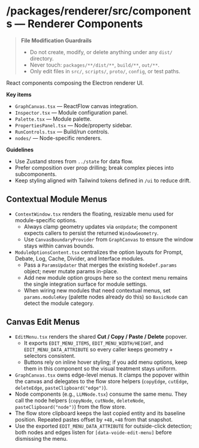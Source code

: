 # /packages/renderer/src/components — Renderer Components
> **File Modification Guardrails**
> - Do not create, modify, or delete anything under any `dist/` directory.
> - Never touch: `packages/**/dist/**`, `build/**`, `out/**`.
> - Only edit files in `src/`, `scripts/`, `proto/`, `config`, or test paths.


React components composing the Electron renderer UI.

**Key items**
- `GraphCanvas.tsx` — ReactFlow canvas integration.
- `Inspector.tsx` — Module configuration panel.
- `Palette.tsx` — Module palette.
- `PropertiesPanel.tsx` — Node/property sidebar.
- `RunControls.tsx` — Build/run controls.
- `nodes/` — Node-specific renderers.

**Guidelines**
- Use Zustand stores from `../state` for data flow.
- Prefer composition over prop drilling; break complex pieces into subcomponents.
- Keep styling aligned with Tailwind tokens defined in `/ui` to reduce drift.

## Contextual Module Menus

- `ContextWindow.tsx` renders the floating, resizable menu used for module-specific options.
  - Always clamp geometry updates via `onUpdate`; the component expects callers to persist the returned `WindowGeometry`.
  - Use `CanvasBoundaryProvider` from `GraphCanvas` to ensure the window stays within canvas bounds.
- `ModuleOptionsContent.tsx` centralizes the option layouts for Prompt, Debate, Log, Cache, Divider, and Interface modules.
  - Pass a `ParamsUpdater` that merges the existing `NodeDef.params` object; never mutate params in-place.
  - Add new module option groups here so the context menu remains the single integration surface for module settings.
  - When wiring new modules that need contextual menus, set `params.moduleKey` (palette nodes already do this) so `BasicNode` can detect the module category.

## Canvas Edit Menus

- `EditMenu.tsx` renders the shared **Cut / Copy / Paste / Delete** popover.
  - It exports `EDIT_MENU_ITEMS`, `EDIT_MENU_WIDTH/HEIGHT`, and `EDIT_MENU_DATA_ATTRIBUTE` so every caller keeps geometry + selectors consistent.
  - Buttons rely on inline hover styling; if you add menu options, keep them in this component so the visual treatment stays uniform.
- `GraphCanvas.tsx` owns edge-level menus. It clamps the popover within the canvas and delegates to the flow store helpers (`copyEdge`, `cutEdge`, `deleteEdge`, `pasteClipboard("edge")`).
- Node components (e.g., `LLMNode.tsx`) consume the same menu. They call the node helpers (`copyNode`, `cutNode`, `deleteNode`, `pasteClipboard("node")`) from the flow store.
- The flow store clipboard keeps the last copied entity and its baseline position. Repeated pastes offset by `+48,+48` from that snapshot.
- Use the exported `EDIT_MENU_DATA_ATTRIBUTE` for outside-click detection; both nodes and edges listen for `[data-voide-edit-menu]` before dismissing the menu.
